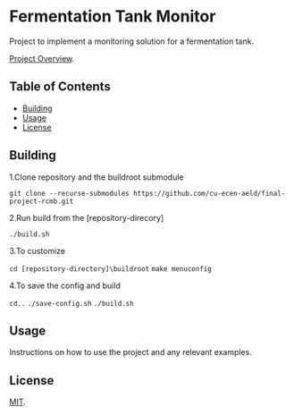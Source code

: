 # Fermentation Tank Monitor

Project to implement a monitoring solution for a fermentation tank.

[Project Overview](https://github.com/cu-ecen-aeld/final-project-rcmb/wiki/Project%E2%80%90Overview).

## Table of Contents

- [Building](#building)
- [Usage](#usage)
- [License](#license)

## Building

1.Clone repository and the buildroot submodule

`git clone --recurse-submodules https://github.com/cu-ecen-aeld/final-project-rcmb.git`

2.Run build from the [repository-direcory]

`./build.sh`

3.To customize

`cd [repository-directory]\buildroot`
`make menuconfig`

4.To save the config and build

`cd..`
`./save-config.sh`
`./build.sh`

## Usage

Instructions on how to use the project and any relevant examples.

## License

[MIT](https://mit-license.org/).
